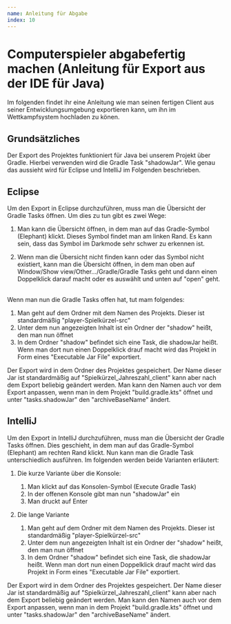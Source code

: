 ```yaml
---
name: Anleitung für Abgabe
index: 10
---
```


# Computerspieler abgabefertig machen (Anleitung für Export aus der IDE für Java)

Im folgenden findet ihr eine Anleitung wie man seinen fertigen Client aus seiner Entwicklungsumgebung exportieren kann, um ihn im Wettkampfsystem hochladen zu könen.

## Grundsätzliches
Der Export des Projektes funktioniert für Java bei unserem Projekt über Gradle. Hierbei verwenden wird die Gradle Task "shadowJar". Wie genau das aussieht wird für Eclipse und IntelliJ im Folgenden beschrieben. 

## Eclipse
Um den Export in Eclipse durchzuführen, muss man die Übersicht der Gradle Tasks öffnen. Um dies zu tun gibt es zwei Wege:

1. Man kann die Übersicht öffnen, in dem man auf das Gradle-Symbol (Elephant) klickt. Dieses Symbol findet man am linken Rand. Es kann sein, dass das Symbol im Darkmode sehr schwer zu erkennen ist.

2. Wenn man die Übersicht nicht finden kann oder das Symbol nicht existiert, kann man die Übersicht öffnen, in dem man oben auf Window/Show view/Other.../Gradle/Gradle Tasks geht und dann einen Doppelklick darauf macht oder es auswählt und unten auf "open" geht.
</br></br>
   
Wenn man nun die Gradle Tasks offen hat, tut mam folgendes:
1. Man geht auf dem Ordner mit dem Namen des Projekts. Dieser ist standardmäßig "player-Spielkürzel-src"
2. Unter dem nun angezeigten Inhalt ist ein Ordner der "shadow" heißt, den man nun öffnet
3. In dem Ordner "shadow" befindet sich eine Task, die shadowJar heißt. Wenn man dort nun einen Doppelklick drauf macht wird das Projekt in Form eines "Executable Jar File" exportiert.

Der Export wird in dem Ordner des Projektes gespeichert. Der Name dieser Jar ist standardmäßig auf "Spielkürzel_Jahreszahl_client" kann aber nach dem Export beliebig geändert werden. Man kann den Namen auch vor dem Export anpassen, wenn man in dem Projekt "build.gradle.kts" öffnet und unter "tasks.shadowJar" den "archiveBaseName" ändert.

## IntelliJ
Um den Export in IntelliJ durchzuführen, muss man die Übersicht der Gradle Tasks öffnen. Dies geschieht, in dem man auf das Gradle-Symbol (Elephant) am rechten Rand klickt. Nun kann man die Gradle Task unterschiedlich ausführen. Im folgenden werden beide Varianten erläutert:

1. Die kurze Variante über die Konsole:
   1. Man klickt auf das Konsolen-Symbol (Execute Gradle Task)
   2. In der offenen Konsole gibt man nun "shadowJar" ein
   3. Man druckt auf Enter

2. Die lange Variante
   1. Man geht auf dem Ordner mit dem Namen des Projekts. Dieser ist standardmäßig "player-Spielkürzel-src"
   2. Unter dem nun angezeigten Inhalt ist ein Ordner der "shadow" heißt, den man nun öffnet
   3. In dem Ordner "shadow" befindet sich eine Task, die shadowJar heißt. Wenn man dort nun einen Doppelklick drauf macht wird das Projekt in Form eines "Executable Jar File" exportiert.

Der Export wird in dem Ordner des Projektes gespeichert. Der Name dieser Jar ist standardmäßig auf "Spielkürzel_Jahreszahl_client" kann aber nach dem Export beliebig geändert werden. Man kann den Namen auch vor dem Export anpassen, wenn man in dem Projekt "build.gradle.kts" öffnet und unter "tasks.shadowJar" den "archiveBaseName" ändert.